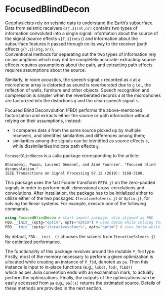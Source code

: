 # FocusedBlindDecon

Geophysicists rely on seismic data to understand the Earth’s subsurface.
Data from seismic receivers `d{T,2}(nt,nr)` contains two types of information convoluted
into a single signal: information about the source of the signal (source effects `s{T,1}(nts)`)
and information about the subsurface features it passed
through on its way to the receiver (path effects `g{T,2}(ntg,nr)`).  
Conventional methods for separating out the two types of
information rely on assumptions which may not be completely
accurate: extracting source effects requires assumptions about the path,
and extracting path effects requires assumptions about the source.

Similarly, in room
acoustics, the speech signal `s` recorded as `d` at a
microphone array is distorted as sound is reverberated 
due to `g` i.e., the reflection of walls, furniture and other objects.
Speech recognition and compression is simpler when
the reverberated records `d` at the microphones are
factorized into the distortions `g` and the clean speech signal `s`.


Focused Blind Deconvolution (FBD) performs the above-mentioned factorization and extracts
either the 
source or path information without relying on their assumptions, instead:
* it compares data `d` from the same source picked up by multiple receivers, and identifies similarities and differences among them;
* similarities among the signals can be identified as source effects `s`, while dissimilarities indicate path effects `g`.


`FocusedBlindDecon` is a Julia package corresponding to the article:
```
Bharadwaj, Pawan, Laurent Demanet, and Aimé Fournier. "Focused blind deconvolution." 
IEEE Transactions on Signal Processing 67.12 (2019): 3168-3180.
```
This package uses the fast Fourier transform `FFTW.jl` on the zero-padded
signals in order to perform multi-dimensional cross-correlations and convolutions. After installation,
the package has to be initialized either to utilize either of the two packages: `IterativeSolvers.jl` or `Optim.jl`,
for solving the linear systems. For example, execute one of the following commands.
```julia
using FocusedBlindDecon # start import package, also aliased as FBD
FBD.__init__(optg="optim", opts="optim") # uses Optim while solving for g and s
FBD.__init__(optg="iterativesolvers", opts="optim") # uses Optim while solving for s, and IterativeSolvers for g
```
By default, `FBD.__init__()` chooses the solvers from `IterativeSolvers.jl` for optimized performance. 

The functionality of this package revolves around the mutable `P_fbd` type. Firstly, most of the memory necessary to perform a given optimization is allocated while creating an instance of `P_fbd`, denoted as `pa`.
Then this instance is input to in-place functions (e.g., `lsbd!`, `fbd!`, `fibd!`)  
which as per Julia convention ends with an exclamation mark, to actually perform the optimizations.
Finally, the outputs of the optimizations can be easily accessed from `pa` e.g., `pa[:s]` returns the estimated source. 
Details of these methods are provided in the next section.
